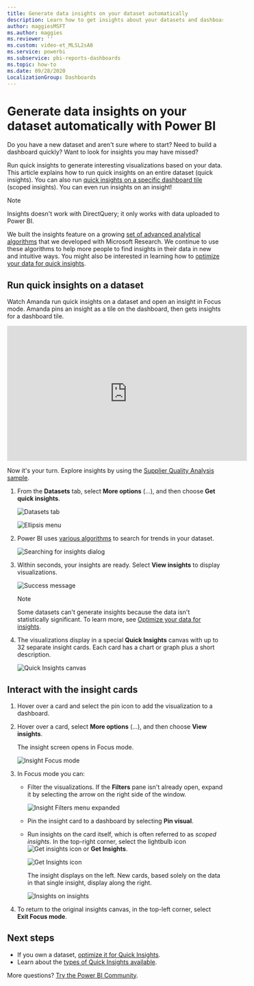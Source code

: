 ```yaml
---
title: Generate data insights on your dataset automatically
description: Learn how to get insights about your datasets and dashboard tiles.
author: maggiesMSFT
ms.author: maggies
ms.reviewer: ''
ms.custom: video-et_MLSL2sA8
ms.service: powerbi
ms.subservice: pbi-reports-dashboards
ms.topic: how-to
ms.date: 09/28/2020
LocalizationGroup: Dashboards
---
```

# Generate data insights on your dataset automatically with Power BI
Do you have a new dataset and aren't sure where to start?  Need to build a dashboard quickly?  Want to look for insights you may have missed?

Run quick insights to generate interesting visualizations based on your data. This article explains how to run quick insights on an entire dataset (quick insights). You can also run [quick insights on a specific dashboard tile](../consumer/end-user-insights.md) (scoped insights). You can even run insights on an insight!

> [!NOTE]
> Insights doesn't work with DirectQuery; it only works with data uploaded to Power BI.
> 

We built the insights feature on a growing [set of advanced analytical algorithms](../consumer/end-user-insight-types.md) that we developed with Microsoft Research. We continue to use these algorithms to help more people to find insights in their data in new and intuitive ways. You might also be interested in learning how to [optimize your data for quick insights](service-insights-optimize.md).

## Run quick insights on a dataset
Watch Amanda run quick insights on a dataset and open an insight in Focus mode. Amanda pins an insight as a tile on the dashboard, then gets insights for a dashboard tile.

<iframe width="560" height="315" src="https://www.youtube.com/embed/et_MLSL2sA8" frameborder="0" allowfullscreen></iframe>


Now it's your turn. Explore insights by using the [Supplier Quality Analysis sample](sample-supplier-quality.md).

1. From the **Datasets** tab, select **More options** (...), and then choose **Get quick insights**.
   
    ![Datasets tab](media/service-insights/power-bi-ellipses.png)
   
    ![Ellipsis menu](media/service-insights/power-bi-tab.png)
2. Power BI uses [various algorithms](../consumer/end-user-insight-types.md) to search for trends in your dataset.
   
    ![Searching for insights dialog](media/service-insights/pbi_autoinsightssearching.png)
3. Within seconds, your insights are ready.  Select **View insights** to display visualizations.
   
    ![Success message](media/service-insights/pbi_autoinsightsuccess.png)
   
    > [!NOTE]
    > Some datasets can't generate insights because the data isn't statistically significant.  To learn more, see [Optimize your data for insights](service-insights-optimize.md).
    > 
    
4. The visualizations display in a special **Quick Insights** canvas with up to 32 separate insight cards. Each card has a chart or graph plus a short description.
   
    ![Quick Insights canvas](media/service-insights/power-bi-insights.png)

## Interact with the insight cards

1. Hover over a card and select the pin icon to add the visualization to a dashboard.

2. Hover over a card, select **More options** (...), and then choose **View insights**. 

    The insight screen opens in Focus mode.
   
    ![Insight Focus mode](media/service-insights/power-bi-insight-focus.png)
3. In Focus mode you can:
   
   * Filter the visualizations. If the **Filters** pane isn't already open, expand it by selecting the arrow on the right side of the window.

       ![Insight Filters menu expanded](media/service-insights/power-bi-insights-filter-new.png)
   * Pin the insight card to a dashboard by selecting **Pin visual**.
   * Run insights on the card itself, which is often referred to as *scoped insights*. In the top-right corner, select the lightbulb icon ![Get insights icon](media/service-insights/power-bi-bulb-icon.png) or **Get Insights**.
     
       ![Get Insights icon](media/service-insights/pbi-autoinsights-tile.png)
     
     The insight displays on the left. New cards, based solely on the data in that single insight, display along the right.
     
       ![Insights on insights](media/service-insights/power-bi-insights-on-insights-new.png)
4. To return to the original insights canvas, in the top-left corner, select **Exit Focus mode**.

## Next steps
- If you own a dataset, [optimize it for Quick Insights](service-insights-optimize.md).
- Learn about the [types of Quick Insights available](../consumer/end-user-insight-types.md).

More questions? [Try the Power BI Community](https://community.powerbi.com/).
